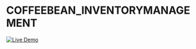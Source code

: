 # COFFEEBEAN_INVENTORYMANAGEMENT
[![Live Demo](https://img.shields.io/badge/Live-Demo-blue.svg)](https://krishnavenibhattu.github.io/COFFEEBEAN_INVENTORYMANAGEMENT/)
